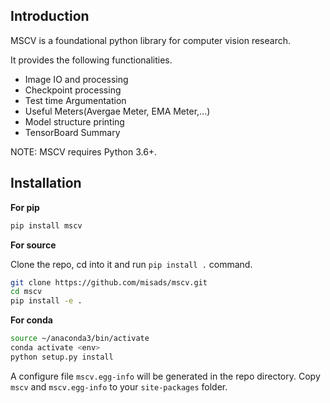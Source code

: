 ## Introduction

MSCV is a foundational python library for computer vision research.

It provides the following functionalities.

- Image IO and processing
- Checkpoint processing
- Test time Argumentation
- Useful Meters(Avergae Meter, EMA Meter,...)
- Model structure printing
- TensorBoard Summary

NOTE: MSCV requires Python 3.6+.

## Installation

**For pip**  

```bash
pip install mscv
```

**For source**

Clone the repo, cd into it and run `pip install .` command.

```bash
git clone https://github.com/misads/mscv.git
cd mscv
pip install -e .
```

**For conda**

```bash
source ~/anaconda3/bin/activate
conda activate <env>
python setup.py install
```

A configure file `mscv.egg-info` will be generated in the repo directory. Copy `mscv` and `mscv.egg-info` to your `site-packages` folder.


